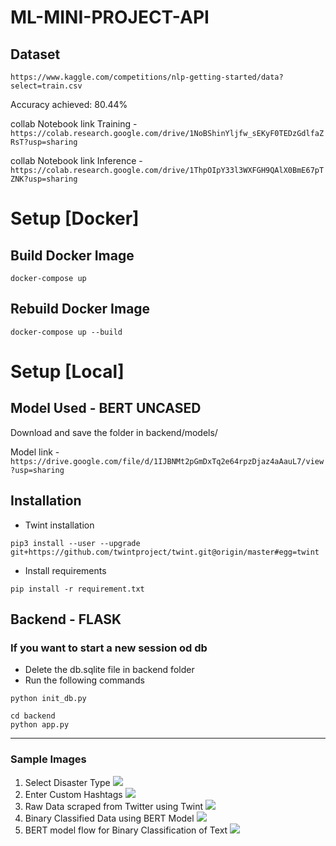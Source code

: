# ML-MINI-PROJECT-API

## Dataset 

``` https://www.kaggle.com/competitions/nlp-getting-started/data?select=train.csv ```

Accuracy achieved: 80.44%

collab Notebook link Training - `https://colab.research.google.com/drive/1NoBShinYljfw_sEKyF0TEDzGdlfaZRsT?usp=sharing`

collab Notebook link Inference - `https://colab.research.google.com/drive/1ThpOIpY33l3WXFGH9QAlX0BmE67pTZNK?usp=sharing`

# Setup [Docker]

## Build Docker Image

```docker-compose up```

## Rebuild Docker Image

```docker-compose up --build```

# Setup [Local]

## Model Used - BERT UNCASED 

Download and save the folder in backend/models/

Model link - ``` https://drive.google.com/file/d/1IJBNMt2pGmDxTq2e64rpzDjaz4aAauL7/view?usp=sharing ```

## Installation

- Twint installation

```
pip3 install --user --upgrade git+https://github.com/twintproject/twint.git@origin/master#egg=twint
```

-  Install requirements

```
pip install -r requirement.txt 
```

## Backend - FLASK

### If you want to start a new session od db

- Delete the db.sqlite file in backend folder
- Run the following commands

```
python init_db.py
```

```
cd backend
python app.py
```

---

### Sample Images

1. Select Disaster Type
   ![](images/index.png)
2. Enter Custom Hashtags
   ![](images/custom-hashtags.png)
3. Raw Data scraped from Twitter using Twint
   ![](images/raw-data.png)
4. Binary Classified Data using BERT Model
   ![](images/binary-classified-data.png)
5. BERT model flow for Binary Classification of Text
   ![](images/model-flow.png)
